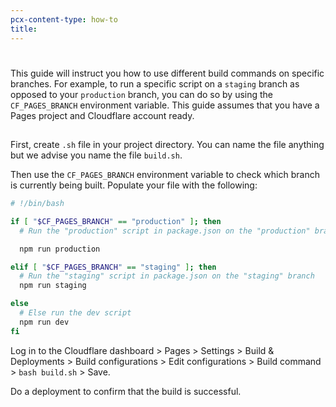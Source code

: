 ```yaml
---
pcx-content-type: how-to
title: 
---
```


# 

This guide will instruct you how to use different build commands on specific branches. For example, to run a specific script on a `staging` branch as opposed to your `production` branch, you can do so by using the `CF_PAGES_BRANCH` environment variable. This guide assumes that you have a Pages project and Cloudflare account ready.

##

First, create `.sh` file in your project directory. You can name the file anything but we advise you name the file `build.sh`. 

Then use the `CF_PAGES_BRANCH` environment variable to check which branch is currently being built. Populate your file with the following:

```sh
# !/bin/bash

if [ "$CF_PAGES_BRANCH" == "production" ]; then
  # Run the "production" script in package.json on the "production" branch

  npm run production

elif [ "$CF_PAGES_BRANCH" == "staging" ]; then
  # Run the "staging" script in package.json on the "staging" branch
  npm run staging

else
  # Else run the dev script
  npm run dev
fi
```

Log in to the Cloudflare dashboard > Pages > Settings > Build & Deployments > Build configurations > Edit configurations > Build command > `bash build.sh` > Save.

Do a deployment to confirm that the build is successful. 